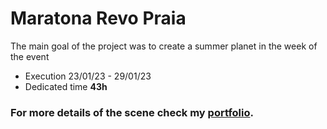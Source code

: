 # Maratona Revo Praia

The main goal of the project was to create a summer planet in the week of the event
- Execution 23/01/23 - 29/01/23
- Dedicated time **43h**

### For more details of the scene check my [portfolio](https://anaaraujoarts.com.br/).
